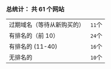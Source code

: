 ### 总统计： 共 61 个网站

|                            |        |
| -------------------------- | ------ |
| 过期域名（等待从新购买的） | `11`个 |
| 有排名的（前 10）          | `24`个 |
| 有排名的 (11-40)           | `16`个 |
| 无排名的                   | `10`个 |
